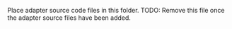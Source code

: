 Place adapter source code files in this folder.
TODO: Remove this file once the adapter source files have been added.
